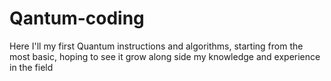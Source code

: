 # Qantum-coding
Here I'll my first Quantum instructions and algorithms, starting from the most basic, hoping to see it grow along side my knowledge and experience in the field
